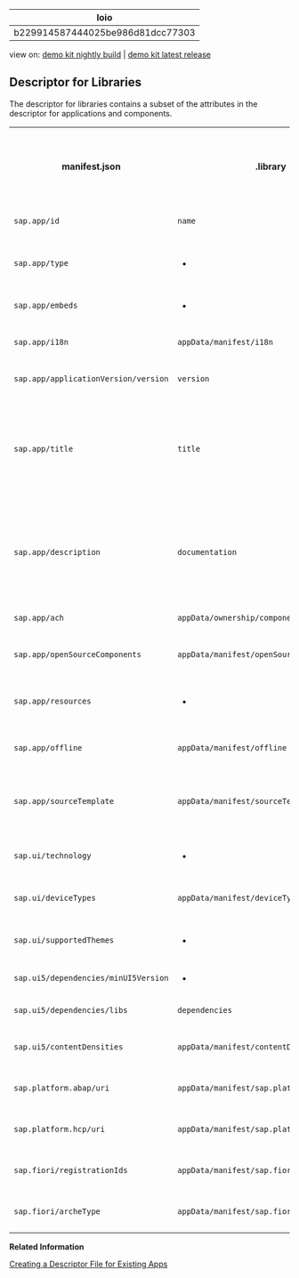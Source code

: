<!-- loiob229914587444025be986d81dcc77303 -->

| loio |
| -----|
| b229914587444025be986d81dcc77303 |

<div id="loio">

view on: [demo kit nightly build](https://openui5nightly.hana.ondemand.com/#/topic/b229914587444025be986d81dcc77303) | [demo kit latest release](https://openui5.hana.ondemand.com/#/topic/b229914587444025be986d81dcc77303)</div>

## Descriptor for Libraries

The descriptor for libraries contains a subset of the attributes in the descriptor for applications and components.


<table>
<tr>
<th>

manifest.json



</th>
<th>

.library



</th>
<th>

Available for SAPUI5 dist libraries?



</th>
<th>

Comment



</th>
</tr>
<tr>
<td>

 `sap.app/id` 



</td>
<td>

 `name` 



</td>
<td>

x



</td>
<td>



</td>
</tr>
<tr>
<td>

 `sap.app/type` 



</td>
<td>

-



</td>
<td>

x



</td>
<td>

Generated with value `library` 



</td>
</tr>
<tr>
<td>

 `sap.app/embeds` 



</td>
<td>

-



</td>
<td>

x



</td>
<td>

Generated



</td>
</tr>
<tr>
<td>

 `sap.app/i18n` 



</td>
<td>

 `appData/manifest/i18n` 



</td>
<td>



</td>
<td>

New in `.library` 



</td>
</tr>
<tr>
<td>

 `sap.app/applicationVersion/version` 



</td>
<td>

 `version` 



</td>
<td>

x



</td>
<td>



</td>
</tr>
<tr>
<td>

 `sap.app/title` 



</td>
<td>

 `title` 



</td>
<td>

x



</td>
<td>

Text symbol syntax with leading curly brackets \(`{{`\) and trailing curly brackets \(`}}`\); new in `.library` 



</td>
</tr>
<tr>
<td>

 `sap.app/description` 



</td>
<td>

 `documentation` 



</td>
<td>

x



</td>
<td>

Text symbol syntax with leading curly brackets \(`{{`\) and trailing curly brackets \(`}}`\)



</td>
</tr>
<tr>
<td>

 `sap.app/ach` 



</td>
<td>

 `appData/ownership/component` 



</td>
<td>

x



</td>
<td>



</td>
</tr>
<tr>
<td>

 `sap.app/openSourceComponents` 



</td>
<td>

 `appData/manifest/openSourceComponents` 



</td>
<td>



</td>
<td>

New in `.library` 



</td>
</tr>
<tr>
<td>

 `sap.app/resources` 



</td>
<td>

-



</td>
<td>

x



</td>
<td>

Generated with value `resources.json` 



</td>
</tr>
<tr>
<td>

 `sap.app/offline` 



</td>
<td>

 `appData/manifest/offline` 



</td>
<td>

x



</td>
<td>

New in `.library` 



</td>
</tr>
<tr>
<td>

 `sap.app/sourceTemplate` 



</td>
<td>

 `appData/manifest/sourceTemplate` 



</td>
<td>



</td>
<td>

New in `.library`, to be filled by SAP Web IDE only



</td>
</tr>
<tr>
<td>

 `sap.ui/technology` 



</td>
<td>

-



</td>
<td>

x



</td>
<td>

Generated with value `UI5` 



</td>
</tr>
<tr>
<td>

 `sap.ui/deviceTypes` 



</td>
<td>

 `appData/manifest/deviceTypes` 



</td>
<td>



</td>
<td>

New in `.library` 



</td>
</tr>
<tr>
<td>

 `sap.ui/supportedThemes` 



</td>
<td>

-



</td>
<td>

x



</td>
<td>

Generated and merged



</td>
</tr>
<tr>
<td>

 `sap.ui5/dependencies/minUI5Version` 



</td>
<td>

-



</td>
<td>

x



</td>
<td>

Generated



</td>
</tr>
<tr>
<td>

 `sap.ui5/dependencies/libs` 



</td>
<td>

 `dependencies` 



</td>
<td>

x



</td>
<td>



</td>
</tr>
<tr>
<td>

 `sap.ui5/contentDensities` 



</td>
<td>

 `appData/manifest/contentDensities` 



</td>
<td>



</td>
<td>

New in `.library` 



</td>
</tr>
<tr>
<td>

 `sap.platform.abap/uri` 



</td>
<td>

 `appData/manifest/sap.platform.abap/uri` 



</td>
<td>



</td>
<td>

New in `.library` 



</td>
</tr>
<tr>
<td>

 `sap.platform.hcp/uri` 



</td>
<td>

 `appData/manifest/sap.platform.hcp/uri` 



</td>
<td>



</td>
<td>

New in `.library` 



</td>
</tr>
<tr>
<td>

 `sap.fiori/registrationIds` 



</td>
<td>

 `appData/manifest/sap.fiori/registrationId` 



</td>
<td>



</td>
<td>

New in `.library` 



</td>
</tr>
<tr>
<td>

 `sap.fiori/archeType` 



</td>
<td>

 `appData/manifest/sap.fiori/archeType` 



</td>
<td>



</td>
<td>

New in `.library` 



</td>
</tr>
</table>

**Related Information**  


[Creating a Descriptor File for Existing Apps](Creating_a_Descriptor_File_for_Existing_Apps_3a9baba.md "Detailed description of the steps needed to create a descriptor V2 for applications file for an existing transactional app created by the customer based on SAP Fiori.")

